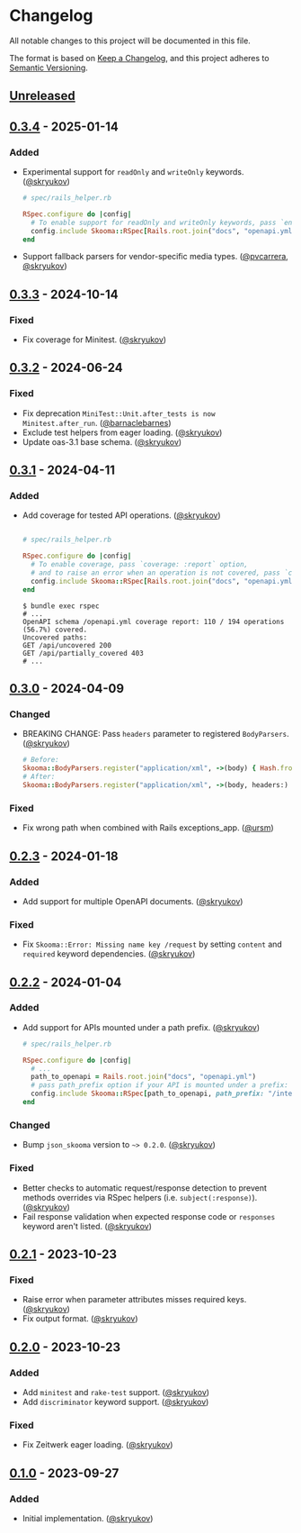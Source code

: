 # Changelog

All notable changes to this project will be documented in this file.

The format is based on [Keep a Changelog],
and this project adheres to [Semantic Versioning].

## [Unreleased]

## [0.3.4] - 2025-01-14

### Added

- Experimental support for `readOnly` and `writeOnly` keywords. ([@skryukov])

    ```ruby
    # spec/rails_helper.rb
    
    RSpec.configure do |config|
      # To enable support for readOnly and writeOnly keywords, pass `enforce_access_modes: true` option:
      config.include Skooma::RSpec[Rails.root.join("docs", "openapi.yml"), enforce_access_modes: true], type: :request
    end
    ```
- Support fallback parsers for vendor-specific media types. ([@pvcarrera], [@skryukov])

## [0.3.3] - 2024-10-14

### Fixed

- Fix coverage for Minitest. ([@skryukov])

## [0.3.2] - 2024-06-24

### Fixed

- Fix deprecation `MiniTest::Unit.after_tests is now Minitest.after_run`. ([@barnaclebarnes])
- Exclude test helpers from eager loading. ([@skryukov])
- Update oas-3.1 base schema. ([@skryukov])

## [0.3.1] - 2024-04-11

### Added

- Add coverage for tested API operations. ([@skryukov])
 
    ```ruby
    
    # spec/rails_helper.rb
    
    RSpec.configure do |config|
      # To enable coverage, pass `coverage: :report` option,
      # and to raise an error when an operation is not covered, pass `coverage: :strict` option:
      config.include Skooma::RSpec[Rails.root.join("docs", "openapi.yml"), coverage: :report], type: :request
    end
    ```

    ```shell
    $ bundle exec rspec
    # ...
    OpenAPI schema /openapi.yml coverage report: 110 / 194 operations (56.7%) covered.
    Uncovered paths:
    GET /api/uncovered 200
    GET /api/partially_covered 403
    # ...
    ```

## [0.3.0] - 2024-04-09

### Changed

- BREAKING CHANGE: Pass `headers` parameter to registered `BodyParsers`. ([@skryukov])

    ```ruby
    # Before:
    Skooma::BodyParsers.register("application/xml", ->(body) { Hash.from_xml(body) })
    # After:
    Skooma::BodyParsers.register("application/xml", ->(body, headers:) { Hash.from_xml(body) })
    ```
### Fixed

- Fix wrong path when combined with Rails exceptions_app. ([@ursm])

## [0.2.3] - 2024-01-18

### Added

- Add support for multiple OpenAPI documents. ([@skryukov])

### Fixed

- Fix `Skooma::Error: Missing name key /request` by setting `content` and `required` keyword dependencies. ([@skryukov])

## [0.2.2] - 2024-01-04

### Added

- Add support for APIs mounted under a path prefix. ([@skryukov])

    ```ruby
    # spec/rails_helper.rb
    
    RSpec.configure do |config|
      # ...
      path_to_openapi = Rails.root.join("docs", "openapi.yml")
      # pass path_prefix option if your API is mounted under a prefix:
      config.include Skooma::RSpec[path_to_openapi, path_prefix: "/internal/api"], type: :request
    end
    ```

### Changed

- Bump `json_skooma` version to `~> 0.2.0`. ([@skryukov])

### Fixed

- Better checks to automatic request/response detection to prevent methods overrides via RSpec helpers (i.e. `subject(:response)`). ([@skryukov])
- Fail response validation when expected response code or `responses` keyword aren't listed. ([@skryukov])

## [0.2.1] - 2023-10-23

### Fixed

- Raise error when parameter attributes misses required keys. ([@skryukov])
- Fix output format. ([@skryukov])

## [0.2.0] - 2023-10-23

### Added

- Add `minitest` and `rake-test` support. ([@skryukov])
- Add `discriminator` keyword support. ([@skryukov])

### Fixed

- Fix Zeitwerk eager loading. ([@skryukov])

## [0.1.0] - 2023-09-27

### Added

- Initial implementation. ([@skryukov])

[@barnaclebarnes]: https://github.com/barnaclebarnes
[@pvcarrera]: https://github.com/pvcarrera
[@skryukov]: https://github.com/skryukov
[@ursm]: https://github.com/ursm

[Unreleased]: https://github.com/skryukov/skooma/compare/v0.3.4...HEAD
[0.3.4]: https://github.com/skryukov/skooma/compare/v0.3.3...v0.3.4
[0.3.3]: https://github.com/skryukov/skooma/compare/v0.3.2...v0.3.3
[0.3.2]: https://github.com/skryukov/skooma/compare/v0.3.1...v0.3.2
[0.3.1]: https://github.com/skryukov/skooma/compare/v0.3.0...v0.3.1
[0.3.0]: https://github.com/skryukov/skooma/compare/v0.2.3...v0.3.0
[0.2.3]: https://github.com/skryukov/skooma/compare/v0.2.2...v0.2.3
[0.2.2]: https://github.com/skryukov/skooma/compare/v0.2.1...v0.2.2
[0.2.1]: https://github.com/skryukov/skooma/compare/v0.2.0...v0.2.1
[0.2.0]: https://github.com/skryukov/skooma/compare/v0.1.0...v0.2.0
[0.1.0]: https://github.com/skryukov/skooma/commits/v0.1.0

[Keep a Changelog]: https://keepachangelog.com/en/1.0.0/
[Semantic Versioning]: https://semver.org/spec/v2.0.0.html
